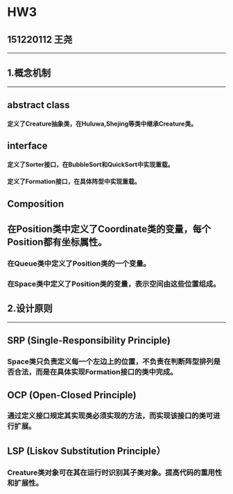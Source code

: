 # HW3
## 151220112 王尧
---

## 1.概念机制
---
## abstract class
#### 定义了Creature抽象类，在Huluwa,Shejing等类中继承Creature类。

## interface
#### 定义了Sorter接口，在BubbleSort和QuickSort中实现重载。
#### 定义了Formation接口，在具体阵型中实现重载。

## Composition
## 在Position类中定义了Coordinate类的变量，每个Position都有坐标属性。
### 在Queue类中定义了Position类的一个变量。
### 在Space类中定义了Position类的变量，表示空间由这些位置组成。

## 2.设计原则
---
## SRP (Single-Responsibility Principle)
### Space类只负责定义每一个左边上的位置，不负责在判断阵型排列是否合法，而是在具体实现Formation接口的类中完成。

## OCP (Open-Closed Principle)
### 通过定义接口规定其实现类必须实现的方法，而实现该接口的类可进行扩展。

## LSP (Liskov Substitution Principle）
### Creature类对象可在其在运行时识别其子类对象。提高代码的重用性和扩展性。